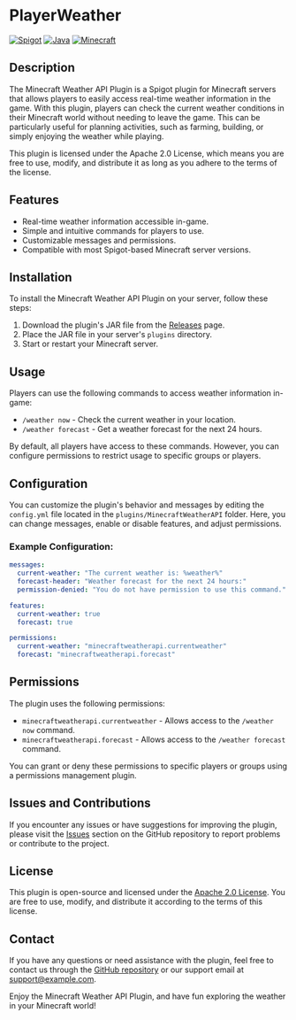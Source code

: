 # PlayerWeather

[![Spigot](https://img.shields.io/badge/Spigot-Compatible-brightgreen)](https://www.spigotmc.org/)
[![Java](https://img.shields.io/badge/Java-17%2B-blue)](https://www.java.com/)
[![Minecraft](https://img.shields.io/badge/Minecraft-1.20.2-orange)](https://www.minecraft.net/)


## Description

The Minecraft Weather API Plugin is a Spigot plugin for Minecraft servers that allows players to easily access real-time weather information in the game. With this plugin, players can check the current weather conditions in their Minecraft world without needing to leave the game. This can be particularly useful for planning activities, such as farming, building, or simply enjoying the weather while playing.

This plugin is licensed under the Apache 2.0 License, which means you are free to use, modify, and distribute it as long as you adhere to the terms of the license.

## Features

- Real-time weather information accessible in-game.
- Simple and intuitive commands for players to use.
- Customizable messages and permissions.
- Compatible with most Spigot-based Minecraft server versions.

## Installation

To install the Minecraft Weather API Plugin on your server, follow these steps:

1. Download the plugin's JAR file from the [Releases](https://github.com/yourusername/minecraft-weather-api/releases) page.
2. Place the JAR file in your server's `plugins` directory.
3. Start or restart your Minecraft server.

## Usage

Players can use the following commands to access weather information in-game:

- `/weather now` - Check the current weather in your location.
- `/weather forecast` - Get a weather forecast for the next 24 hours.

By default, all players have access to these commands. However, you can configure permissions to restrict usage to specific groups or players.

## Configuration

You can customize the plugin's behavior and messages by editing the `config.yml` file located in the `plugins/MinecraftWeatherAPI` folder. Here, you can change messages, enable or disable features, and adjust permissions.

### Example Configuration:

```yaml
messages:
  current-weather: "The current weather is: %weather%"
  forecast-header: "Weather forecast for the next 24 hours:"
  permission-denied: "You do not have permission to use this command."

features:
  current-weather: true
  forecast: true

permissions:
  current-weather: "minecraftweatherapi.currentweather"
  forecast: "minecraftweatherapi.forecast"
```

## Permissions

The plugin uses the following permissions:

- `minecraftweatherapi.currentweather` - Allows access to the `/weather now` command.
- `minecraftweatherapi.forecast` - Allows access to the `/weather forecast` command.

You can grant or deny these permissions to specific players or groups using a permissions management plugin.

## Issues and Contributions

If you encounter any issues or have suggestions for improving the plugin, please visit the [Issues](https://github.com/yourusername/minecraft-weather-api/issues) section on the GitHub repository to report problems or contribute to the project.

## License

This plugin is open-source and licensed under the [Apache 2.0 License](LICENSE). You are free to use, modify, and distribute it according to the terms of this license.

## Contact

If you have any questions or need assistance with the plugin, feel free to contact us through the [GitHub repository](https://github.com/yourusername/minecraft-weather-api) or our support email at support@example.com.

Enjoy the Minecraft Weather API Plugin, and have fun exploring the weather in your Minecraft world!
